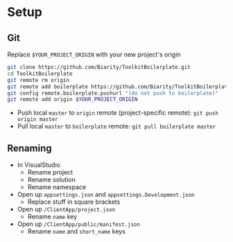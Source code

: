 # Setup

## Git

Replace `$YOUR_PROJECT_ORIGIN` with your new project's origin

```bash
git clone https://github.com/Biarity/ToolkitBoilerplate.git
cd ToolkitBoilerplate
git remote rm origin
git remote add boilerplate https://github.com/Biarity/ToolkitBoilerplate.git
git config remote.boilerplate.pushurl "(do not push to boilerplate)"
git remote add origin $YOUR_PROJECT_ORIGIN
```

* Push local `master` to `origin` remote (project-specific remote): `git push origin master`
* Pull local `master` to `boilerplate` remote: `git pull boilerplate master`

## Renaming

* In VisualStudio
    * Rename project
    * Rename solution
    * Rename namespace
* Open up `appsettings.json` and `appsettings.Development.json`
	* Replace stuff in square brackets
* Open up `/ClientApp/project.json`
    * Rename `name` key
* Open up `/ClientApp/public/manifest.json`
    * Rename `name` and `short_name` keys